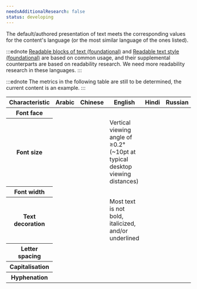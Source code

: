 ```yaml
---
needsAdditionalResearch: false
status: developing
---
```


The default/authored presentation of text meets the corresponding values for the content's language (or the most similar language of the ones listed).

:::ednote
[Readable blocks of text (foundational)](#readable-blocks-of-text) and [Readable text style (foundational)](#readable-text-style) are based on common usage, and their supplemental counterparts are based on readability research. We need more readability research in these languages.
:::

:::ednote
The metrics in the following table are still to be determined, the current content is an example.
:::

<table class="data">
 <thead>
   <tr>
     <th>Characteristic</th>
     <th>Arabic</th>
     <th>Chinese</th>
     <th>English</th>
     <th>Hindi</th>
     <th>Russian</th>
   </tr>
   </thead>
   <tbody>
     <tr>
       <th>Font face</th>
       <td></td>
       <td></td>
       <td></td>
       <td></td>
       <td></td>
     </tr>
    <tr>
       <th>Font size</th>
       <td></td>
       <td></td>
       <td>Vertical viewing angle of ≥0.2° (~10pt at typical desktop viewing distances)</td>
       <td></td>
       <td></td>
     </tr>  
     <tr>
       <th>Font width</th>
       <td></td>
       <td></td>
       <td></td>
       <td></td>
       <td></td>
     </tr>
     <tr>
       <th>Text decoration</th>
       <td></td>
       <td></td>
       <td>Most text is not bold, italicized, and/or underlined</td>
       <td></td>
       <td></td>
     </tr>
     <tr>
       <th>Letter spacing</th>
       <td></td>
       <td></td>
       <td></td>
       <td></td>
       <td></td>
     </tr>
     <tr>
       <th>Capitalisation</th>
       <td></td>
       <td></td>
       <td></td>
       <td></td>
       <td></td>
     </tr>
     <tr>
       <th>Hyphenation</th>
       <td></td>
       <td></td>
       <td></td>
       <td></td>
       <td></td>
     </tr>
    </tbody>
</table>

